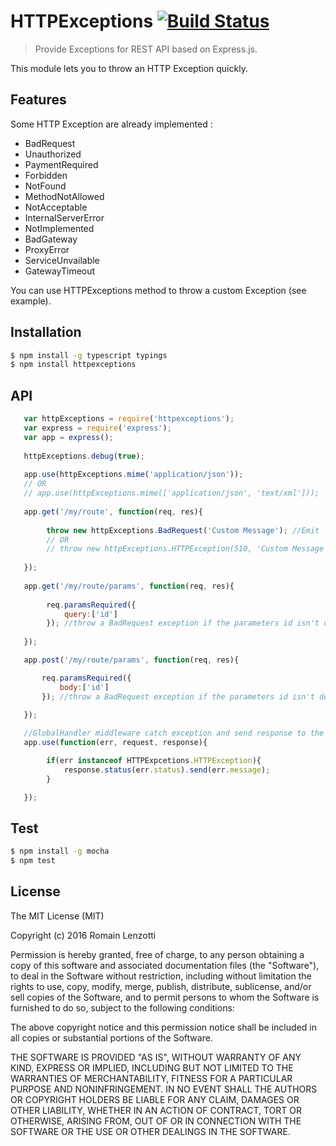 # HTTPExceptions [![Build Status](https://travis-ci.org/Romakita/httpexceptions.svg?branch=master)](https://travis-ci.org/Romakita/httpexceptions)

> Provide Exceptions for REST API based on Express.js.

This module lets you to throw an HTTP Exception quickly.

## Features

Some HTTP Exception are already implemented : 
 * BadRequest
 * Unauthorized
 * PaymentRequired
 * Forbidden
 * NotFound
 * MethodNotAllowed
 * NotAcceptable
 * InternalServerError
 * NotImplemented
 * BadGateway
 * ProxyError
 * ServiceUnvailable
 * GatewayTimeout
 
You can use HTTPExceptions method to throw a custom Exception (see example).


## Installation
```bash
$ npm install -g typescript typings 
$ npm install httpexceptions
```
## API


``` javascript
   var httpExceptions = require('httpexceptions');
   var express = require('express');
   var app = express();
   
   httpExceptions.debug(true);
   
   app.use(httpExceptions.mime('application/json'));
   // OR
   // app.use(httpExceptions.mime(['application/json', 'text/xml']));
   
   app.get('/my/route', function(req, res){
   
        throw new httpExceptions.BadRequest('Custom Message'); //Emit
        // OR
        // throw new httpExceptions.HTTPException(510, 'Custom Message');
   
   });
   
   app.get('/my/route/params', function(req, res){
      
        req.paramsRequired({
            query:['id']
        }); //throw a BadRequest exception if the parameters id isn't defined in queryParams
  
   });

   app.post('/my/route/params', function(req, res){

       req.paramsRequired({
           body:['id']
       }); //throw a BadRequest exception if the parameters id isn't defined in bodyParams

   });
   
   //GlobalHandler middleware catch exception and send response to the client
   app.use(function(err, request, response){

        if(err instanceof HTTPExpcetions.HTTPException){
            response.status(err.status).send(err.message);
        }

   });
```


## Test

```bash 
$ npm install -g mocha
$ npm test
```

## License

The MIT License (MIT)

Copyright (c) 2016 Romain Lenzotti

Permission is hereby granted, free of charge, to any person obtaining a copy of this software and associated documentation files (the "Software"), to deal in the Software without restriction, including without limitation the rights to use, copy, modify, merge, publish, distribute, sublicense, and/or sell copies of the Software, and to permit persons to whom the Software is furnished to do so, subject to the following conditions:

The above copyright notice and this permission notice shall be included in all copies or substantial portions of the Software.

THE SOFTWARE IS PROVIDED "AS IS", WITHOUT WARRANTY OF ANY KIND, EXPRESS OR IMPLIED, INCLUDING BUT NOT LIMITED TO THE WARRANTIES OF MERCHANTABILITY, FITNESS FOR A PARTICULAR PURPOSE AND NONINFRINGEMENT. IN NO EVENT SHALL THE AUTHORS OR COPYRIGHT HOLDERS BE LIABLE FOR ANY CLAIM, DAMAGES OR OTHER LIABILITY, WHETHER IN AN ACTION OF CONTRACT, TORT OR OTHERWISE, ARISING FROM, OUT OF OR IN CONNECTION WITH THE SOFTWARE OR THE USE OR OTHER DEALINGS IN THE SOFTWARE.

[travis]: https://travis-ci.org/